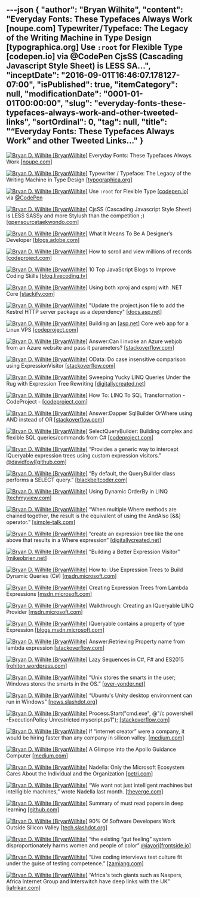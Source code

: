 ---json
{
  "author": "Bryan Wilhite",
  "content": "Everyday Fonts: These Typefaces Always Work [noupe.com] Typewriter / Typeface: The Legacy of the Writing Machine in Type Design [typographica.org] Use `:root` for Flexible Type [codepen.io] via @CodePen CjsSS (Cascading Javascript Style Sheet) is LESS SA...",
  "inceptDate": "2016-09-01T16:46:07.178127-07:00",
  "isPublished": true,
  "itemCategory": null,
  "modificationDate": "0001-01-01T00:00:00",
  "slug": "everyday-fonts-these-typefaces-always-work-and-other-tweeted-links",
  "sortOrdinal": 0,
  "tag": null,
  "title": "“Everyday Fonts: These Typefaces Always Work” and other Tweeted Links…"
}
---

[<img alt="Bryan D. Wilhite [BryanWilhite]" src="https://songhay.blob.core.windows.net/shared-social-twitter/BryanWilhite.jpeg">](http://t.co/UNdqV0Z1zz "Bryan D. Wilhite [BryanWilhite]") Everyday Fonts: These Typefaces Always Work [[noupe.com]](http://www.noupe.com/essentials/everyday-fonts-typefaces-98400.html)

[<img alt="Bryan D. Wilhite [BryanWilhite]" src="https://songhay.blob.core.windows.net/shared-social-twitter/BryanWilhite.jpeg">](http://t.co/UNdqV0Z1zz "Bryan D. Wilhite [BryanWilhite]") Typewriter / Typeface: The Legacy of the Writing Machine in Type Design [[typographica.org]](http://typographica.org/on-typography/typewriter-typeface-the-legacy-of-the-writing-machine-in-type-design/)

[<img alt="Bryan D. Wilhite [BryanWilhite]" src="https://songhay.blob.core.windows.net/shared-social-twitter/BryanWilhite.jpeg">](http://t.co/UNdqV0Z1zz "Bryan D. Wilhite [BryanWilhite]") Use `:root` for Flexible Type [[codepen.io]](http://codepen.io/AllThingsSmitty/pen/XKgOkR) via [@CodePen](http://twitter.com/CodePen)

[<img alt="Bryan D. Wilhite [BryanWilhite]" src="https://songhay.blob.core.windows.net/shared-social-twitter/BryanWilhite.jpeg">](http://t.co/UNdqV0Z1zz "Bryan D. Wilhite [BryanWilhite]") CjsSS (Cascading Javascript Style Sheet) is LESS SASSy and more Stylush than the competition ;) [[opensourcetaekwondo.com]](http://opensourcetaekwondo.com/cjsss/)

[<img alt="Bryan D. Wilhite [BryanWilhite]" src="https://songhay.blob.core.windows.net/shared-social-twitter/BryanWilhite.jpeg">](http://t.co/UNdqV0Z1zz "Bryan D. Wilhite [BryanWilhite]") What It Means To Be A Designer’s Developer [[blogs.adobe.com]](http://blogs.adobe.com/creativecloud/what-it-means-to-be-a-designers-developer/)

[<img alt="Bryan D. Wilhite [BryanWilhite]" src="https://songhay.blob.core.windows.net/shared-social-twitter/BryanWilhite.jpeg">](http://t.co/UNdqV0Z1zz "Bryan D. Wilhite [BryanWilhite]") How to scroll and view millions of records [[codeproject.com]](http://www.codeproject.com/Articles/1111364/How-to-scroll-and-view-millions-of-records)

[<img alt="Bryan D. Wilhite [BryanWilhite]" src="https://songhay.blob.core.windows.net/shared-social-twitter/BryanWilhite.jpeg">](http://t.co/UNdqV0Z1zz "Bryan D. Wilhite [BryanWilhite]") 10 Top JavaScript Blogs to Improve Coding Skills [[blog.livecoding.tv]](http://blog.livecoding.tv/2016/07/12/top-javascript-blogs/)

[<img alt="Bryan D. Wilhite [BryanWilhite]" src="https://songhay.blob.core.windows.net/shared-social-twitter/BryanWilhite.jpeg">](http://t.co/UNdqV0Z1zz "Bryan D. Wilhite [BryanWilhite]") Using both xproj and csproj with .NET Core [[stackify.com]](http://stackify.com/using-both-xproj-and-csproj-with-net-core/)

[<img alt="Bryan D. Wilhite [BryanWilhite]" src="https://songhay.blob.core.windows.net/shared-social-twitter/BryanWilhite.jpeg">](http://t.co/UNdqV0Z1zz "Bryan D. Wilhite [BryanWilhite]") "Update the project.json file to add the Kestrel HTTP server package as a dependency" [[docs.asp.net]](https://docs.asp.net/en/latest/getting-started.html)

[<img alt="Bryan D. Wilhite [BryanWilhite]" src="https://songhay.blob.core.windows.net/shared-social-twitter/BryanWilhite.jpeg">](http://t.co/UNdqV0Z1zz "Bryan D. Wilhite [BryanWilhite]") Building an [[asp.net]](http://ASP.NET) Core web app for a Linux VPS [[codeproject.com]](http://www.codeproject.com/Articles/1111663/Building-an-ASP-NET-Core-web-app-for-a-Linux-VPS-P)

[<img alt="Bryan D. Wilhite [BryanWilhite]" src="https://songhay.blob.core.windows.net/shared-social-twitter/BryanWilhite.jpeg">](http://t.co/UNdqV0Z1zz "Bryan D. Wilhite [BryanWilhite]") Answer:Can I invoke an Azure webjob from an Azure website and pass it parameters? [[stackoverflow.com]](http://stackoverflow.com/a/22273978/22944?stw=2)

[<img alt="Bryan D. Wilhite [BryanWilhite]" src="https://songhay.blob.core.windows.net/shared-social-twitter/BryanWilhite.jpeg">](http://t.co/UNdqV0Z1zz "Bryan D. Wilhite [BryanWilhite]") OData: Do case insensitive comparison using ExpressionVisitor [[stackoverflow.com]](http://stackoverflow.com/q/36209231/22944?stw=2)

[<img alt="Bryan D. Wilhite [BryanWilhite]" src="https://songhay.blob.core.windows.net/shared-social-twitter/BryanWilhite.jpeg">](http://t.co/UNdqV0Z1zz "Bryan D. Wilhite [BryanWilhite]") Sweeping Yucky LINQ Queries Under the Rug with Expression Tree Rewriting [[digitallycreated.net]](http://www.digitallycreated.net/Blog/66/sweeping-yucky-linq-queries-under-the-rug-with-expression-tree-rewriting)

[<img alt="Bryan D. Wilhite [BryanWilhite]" src="https://songhay.blob.core.windows.net/shared-social-twitter/BryanWilhite.jpeg">](http://t.co/UNdqV0Z1zz "Bryan D. Wilhite [BryanWilhite]") How To: LINQ To SQL Transformation - CodeProject - [[codeproject.com]](http://www.codeproject.com/Articles/22770/How-To-LINQ-To-SQL-Transformation)

[<img alt="Bryan D. Wilhite [BryanWilhite]" src="https://songhay.blob.core.windows.net/shared-social-twitter/BryanWilhite.jpeg">](http://t.co/UNdqV0Z1zz "Bryan D. Wilhite [BryanWilhite]") Answer:Dapper SqlBuilder OrWhere using AND instead of OR [[stackoverflow.com]](http://stackoverflow.com/a/31571638/22944?stw=2)

[<img alt="Bryan D. Wilhite [BryanWilhite]" src="https://songhay.blob.core.windows.net/shared-social-twitter/BryanWilhite.jpeg">](http://t.co/UNdqV0Z1zz "Bryan D. Wilhite [BryanWilhite]") SelectQueryBuilder: Building complex and flexible SQL queries/commands from C# [[codeproject.com]](http://www.codeproject.com/KB/database/SelectQueryBuilder.aspx?display=Print)

[<img alt="Bryan D. Wilhite [BryanWilhite]" src="https://songhay.blob.core.windows.net/shared-social-twitter/BryanWilhite.jpeg">](http://t.co/UNdqV0Z1zz "Bryan D. Wilhite [BryanWilhite]") “Provides a generic way to intercept IQueryable expression trees using custom expression visitors.” [@davidfowl](http://twitter.com/davidfowl)[[github.com]](https://github.com/davidfowl/QueryInterceptor)

[<img alt="Bryan D. Wilhite [BryanWilhite]" src="https://songhay.blob.core.windows.net/shared-social-twitter/BryanWilhite.jpeg">](http://t.co/UNdqV0Z1zz "Bryan D. Wilhite [BryanWilhite]") “By default, the QueryBuilder class performs a SELECT query.” [[blackbeltcoder.com]](http://www.blackbeltcoder.com/Articles/strings/a-sql-querybuilder-class)

[<img alt="Bryan D. Wilhite [BryanWilhite]" src="https://songhay.blob.core.windows.net/shared-social-twitter/BryanWilhite.jpeg">](http://t.co/UNdqV0Z1zz "Bryan D. Wilhite [BryanWilhite]") Using Dynamic OrderBy in LINQ [[techmyview.com]](http://www.techmyview.com/post/2015/04/27/Using-Dynamic-OrderBy-in-LINQ)

[<img alt="Bryan D. Wilhite [BryanWilhite]" src="https://songhay.blob.core.windows.net/shared-social-twitter/BryanWilhite.jpeg">](http://t.co/UNdqV0Z1zz "Bryan D. Wilhite [BryanWilhite]") “When multiple Where methods are chained together, the result is the equivalent of using the AndAlso [&amp;&amp;] operator.” [[simple-talk.com]](https://www.simple-talk.com/dotnet/.net-framework/giving-clarity-to-linq-queries-by-extending-expressions/)

[<img alt="Bryan D. Wilhite [BryanWilhite]" src="https://songhay.blob.core.windows.net/shared-social-twitter/BryanWilhite.jpeg">](http://t.co/UNdqV0Z1zz "Bryan D. Wilhite [BryanWilhite]") “create an expression tree like the one above that results in a Where expression” [[digitallycreated.net]](http://www.digitallycreated.net/Blog/37/dynamic-queries-in-entity-framework-using-expression-trees)

[<img alt="Bryan D. Wilhite [BryanWilhite]" src="https://songhay.blob.core.windows.net/shared-social-twitter/BryanWilhite.jpeg">](http://t.co/UNdqV0Z1zz "Bryan D. Wilhite [BryanWilhite]") “Building a Better Expression Visitor” [[mikeobrien.net]](http://www.mikeobrien.net/blog/building-better-expression-visitor/)

[<img alt="Bryan D. Wilhite [BryanWilhite]" src="https://songhay.blob.core.windows.net/shared-social-twitter/BryanWilhite.jpeg">](http://t.co/UNdqV0Z1zz "Bryan D. Wilhite [BryanWilhite]") How to: Use Expression Trees to Build Dynamic Queries (C#) [[msdn.microsoft.com]](https://msdn.microsoft.com/en-us/library/mt654267.aspx)

[<img alt="Bryan D. Wilhite [BryanWilhite]" src="https://songhay.blob.core.windows.net/shared-social-twitter/BryanWilhite.jpeg">](http://t.co/UNdqV0Z1zz "Bryan D. Wilhite [BryanWilhite]") Creating Expression Trees from Lambda Expressions [[msdn.microsoft.com]](https://msdn.microsoft.com/en-us/library/mt654263.aspx)

[<img alt="Bryan D. Wilhite [BryanWilhite]" src="https://songhay.blob.core.windows.net/shared-social-twitter/BryanWilhite.jpeg">](http://t.co/UNdqV0Z1zz "Bryan D. Wilhite [BryanWilhite]") Walkthrough: Creating an IQueryable LINQ Provider [[msdn.microsoft.com]](https://msdn.microsoft.com/en-us/library/bb546158(v=vs.110).aspx)

[<img alt="Bryan D. Wilhite [BryanWilhite]" src="https://songhay.blob.core.windows.net/shared-social-twitter/BryanWilhite.jpeg">](http://t.co/UNdqV0Z1zz "Bryan D. Wilhite [BryanWilhite]") IQueryable contains a property of type Expression [[blogs.msdn.microsoft.com]](https://blogs.msdn.microsoft.com/charlie/2008/01/31/expression-tree-basics/)

[<img alt="Bryan D. Wilhite [BryanWilhite]" src="https://songhay.blob.core.windows.net/shared-social-twitter/BryanWilhite.jpeg">](http://t.co/UNdqV0Z1zz "Bryan D. Wilhite [BryanWilhite]") Answer:Retrieving Property name from lambda expression [[stackoverflow.com]](http://stackoverflow.com/a/672212/22944?stw=2)

[<img alt="Bryan D. Wilhite [BryanWilhite]" src="https://songhay.blob.core.windows.net/shared-social-twitter/BryanWilhite.jpeg">](http://t.co/UNdqV0Z1zz "Bryan D. Wilhite [BryanWilhite]") Lazy Sequences in C#, F# and ES2015 [[rohiton.wordpress.com]](https://rohiton.wordpress.com/2016/07/09/lazy-sequences-in-c-f-and-es2015/)

[<img alt="Bryan D. Wilhite [BryanWilhite]" src="https://songhay.blob.core.windows.net/shared-social-twitter/BryanWilhite.jpeg">](http://t.co/UNdqV0Z1zz "Bryan D. Wilhite [BryanWilhite]") “Unix stores the smarts in the user; Windows stores the smarts in the OS.” [[over-yonder.net]](http://www.over-yonder.net/~fullermd/rants/winstupid/2)

[<img alt="Bryan D. Wilhite [BryanWilhite]" src="https://songhay.blob.core.windows.net/shared-social-twitter/BryanWilhite.jpeg">](http://t.co/UNdqV0Z1zz "Bryan D. Wilhite [BryanWilhite]") “Ubuntu's Unity desktop environment can run in Windows” [[news.slashdot.org]](https://news.slashdot.org/story/16/07/10/1436208/ubuntus-unity-desktop-environment-can-run-in-windows?utm_source=feedly1.0mainlinkanon&utm_medium=feed)

[<img alt="Bryan D. Wilhite [BryanWilhite]" src="https://songhay.blob.core.windows.net/shared-social-twitter/BryanWilhite.jpeg">](http://t.co/UNdqV0Z1zz "Bryan D. Wilhite [BryanWilhite]") Process.Start("cmd.exe", @"/c powershell -ExecutionPolicy Unrestricted myscript.ps1"); [[stackoverflow.com]](http://stackoverflow.com/questions/22790362/how-to-run-powershell-script-file-without-sdk)

[<img alt="Bryan D. Wilhite [BryanWilhite]" src="https://songhay.blob.core.windows.net/shared-social-twitter/BryanWilhite.jpeg">](http://t.co/UNdqV0Z1zz "Bryan D. Wilhite [BryanWilhite]") If “internet creator” were a company, it would be hiring faster than any company in silicon valley. [[medium.com]](https://medium.com/the-wtf-economy/machine-money-and-people-money-29b497eeb9d0)

[<img alt="Bryan D. Wilhite [BryanWilhite]" src="https://songhay.blob.core.windows.net/shared-social-twitter/BryanWilhite.jpeg">](http://t.co/UNdqV0Z1zz "Bryan D. Wilhite [BryanWilhite]") A Glimpse into the Apollo Guidance Computer [[medium.com]](https://medium.com/@borja/a-glimpse-into-the-apollo-guidance-computer-8ee06e5e1a5c)

[<img alt="Bryan D. Wilhite [BryanWilhite]" src="https://songhay.blob.core.windows.net/shared-social-twitter/BryanWilhite.jpeg">](http://t.co/UNdqV0Z1zz "Bryan D. Wilhite [BryanWilhite]") Nadella: Only the Microsoft Ecosystem Cares About the Individual and the Organization [[petri.com]](https://www.petri.com/nadella-kicks-off-wpc-telling-partners-microsoft-ecosystem-cares-individual-organization)

[<img alt="Bryan D. Wilhite [BryanWilhite]" src="https://songhay.blob.core.windows.net/shared-social-twitter/BryanWilhite.jpeg">](http://t.co/UNdqV0Z1zz "Bryan D. Wilhite [BryanWilhite]") “We want not just intelligent machines but intelligible machines,” wrote Nadella last month. [[theverge.com]](http://www.theverge.com/2016/7/12/12158238/first-click-deep-learning-algorithmic-black-boxes)

[<img alt="Bryan D. Wilhite [BryanWilhite]" src="https://songhay.blob.core.windows.net/shared-social-twitter/BryanWilhite.jpeg">](http://t.co/UNdqV0Z1zz "Bryan D. Wilhite [BryanWilhite]") Summary of must read papers in deep learning [[github.com]](https://github.com/tensorflow/magenta/tree/master/magenta/reviews)

[<img alt="Bryan D. Wilhite [BryanWilhite]" src="https://songhay.blob.core.windows.net/shared-social-twitter/BryanWilhite.jpeg">](http://t.co/UNdqV0Z1zz "Bryan D. Wilhite [BryanWilhite]") 90% Of Software Developers Work Outside Silicon Valley [[tech.slashdot.org]](https://tech.slashdot.org/story/16/07/13/1713250/90-of-software-developers-work-outside-silicon-valley?utm_source=feedly1.0mainlinkanon&utm_medium=feed)

[<img alt="Bryan D. Wilhite [BryanWilhite]" src="https://songhay.blob.core.windows.net/shared-social-twitter/BryanWilhite.jpeg">](http://t.co/UNdqV0Z1zz "Bryan D. Wilhite [BryanWilhite]") “the existing “gut feeling” system disproportionately harms women and people of color” [@iayori](http://twitter.com/iayori)[[frontside.io]](http://frontside.io/blog/2016/07/07/the-conjoined-triangles-of-senior-level-development.html)

[<img alt="Bryan D. Wilhite [BryanWilhite]" src="https://songhay.blob.core.windows.net/shared-social-twitter/BryanWilhite.jpeg">](http://t.co/UNdqV0Z1zz "Bryan D. Wilhite [BryanWilhite]") “Live coding interviews test culture fit under the guise of testing competence.” [[zamiang.com]](https://www.zamiang.com/posts/post/2016/04/08/why-i-dont-do-live-coding-interviews/)

[<img alt="Bryan D. Wilhite [BryanWilhite]" src="https://songhay.blob.core.windows.net/shared-social-twitter/BryanWilhite.jpeg">](http://t.co/UNdqV0Z1zz "Bryan D. Wilhite [BryanWilhite]") “Africa's tech giants such as Naspers, Africa Internet Group and Interswitch have deep links with the UK” [[iafrikan.com]](http://www.iafrikan.com/2016/07/14/what-brexit-means-for-afrikas-tech-giants/)

